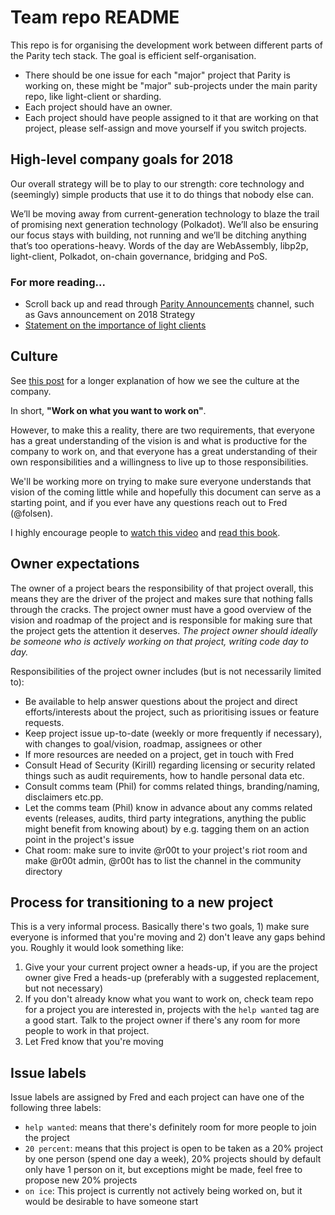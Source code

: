 # Team repo README

This repo is for organising the development work between different parts of the Parity tech stack. The goal is efficient self-organisation.

* There should be one issue for each "major" project that Parity is working on, these might be "major" sub-projects under the main parity repo, like light-client or sharding.
* Each project should have an owner.
* Each project should have people assigned to it that are working on that project, please self-assign and move yourself if you switch projects.

## High-level company goals for 2018

Our overall strategy will be to play to our strength: core technology and (seemingly) simple products that use it to do things that nobody else can. 

We’ll be moving away from current-generation technology to blaze the trail of promising next generation technology (Polkadot). We’ll also be ensuring our focus stays with building, not running and we’ll be ditching anything that’s too operations-heavy. Words of the day are WebAssembly, libp2p, light-client, Polkadot, on-chain governance, bridging and PoS.


### For more reading...
+ Scroll back up and read through [Parity Announcements](https://riot.im/app/#/room/#announcements:matrix.parity.io) channel, such as Gavs announcement on 2018 Strategy
+ [Statement on the importance of light clients](https://paritytech.io/creating-a-lighter-experience/)

## Culture

See [this post](https://hackmd.io/Bz0eJaNPSBOTmhpgV6UgGA) for a longer explanation of how we see the culture at the company.

In short, **"Work on what you want to work on"**.

However, to make this a reality, there are two requirements, that everyone has a great understanding of the vision is and what is productive for the company to work on, and that everyone has a great understanding of their own responsibilities and a willingness to live up to those responsibilities.

We'll be working more on trying to make sure everyone understands that vision of the coming little while and hopefully this document can serve as a starting point, and if you ever have any questions reach out to Fred (@folsen).

I highly encourage people to [watch this video](https://www.youtube.com/watch?v=uk-CF7klLdA) and [read this book](https://legacy.gitbook.com/book/hintjens/social-architecture/details).


## Owner expectations
The owner of a project bears the responsibility of that project overall, this means they are the driver of the project and makes sure that nothing falls through the cracks. The project owner must have a good overview of the vision and roadmap of the project and is responsible for making sure that the project gets the attention it deserves. _The project owner should ideally be someone who is actively working on that project, writing code day to day._

Responsibilities of the project owner includes (but is not necessarily limited to):

- Be available to help answer questions about the project and direct efforts/interests about the project, such as prioritising issues or feature requests.
- Keep project issue up-to-date (weekly or more frequently if necessary), with changes to goal/vision, roadmap, assignees or other
- If more resources are needed on a project, get in touch with Fred
- Consult Head of Security (Kirill) regarding licensing or security related things such as audit requirements, how to handle personal data etc.
- Consult comms team (Phil) for comms related things, branding/naming, disclaimers etc.pp.
- Let the comms team (Phil) know in advance about any comms related events (releases, audits, third party integrations, anything the public might benefit from knowing about) by e.g. tagging them on an action point in the project's issue
- Chat room: make sure to invite @r00t to your project's riot room and make @r00t admin, @r00t has to list the channel in the community directory


## Process for transitioning to a new project
This is a very informal process. Basically there's two goals, 1) make sure everyone is informed that you're moving and 2) don't leave any gaps behind you. Roughly it would look something like:

1) Give your your current project owner a heads-up, if you are the project owner give Fred a heads-up (preferably with a suggested replacement, but not necessary)
2) If you don't already know what you want to work on, check team repo for a project you are interested in, projects with the `help wanted` tag are a good start. Talk to the project owner if there's any room for more people to work in that project.
3) Let Fred know that you're moving

## Issue labels

Issue labels are assigned by Fred and each project can have one of the following three labels:
+ `help wanted`: means that there's definitely room for more people to join the project
+ `20 percent`: means that this project is open to be taken as a 20% project by one person (spend one day a week), 20% projects should by default only have 1 person on it, but exceptions might be made, feel free to propose new 20% projects
+ `on ice`: This project is currently not actively being worked on, but it would be desirable to have someone start
